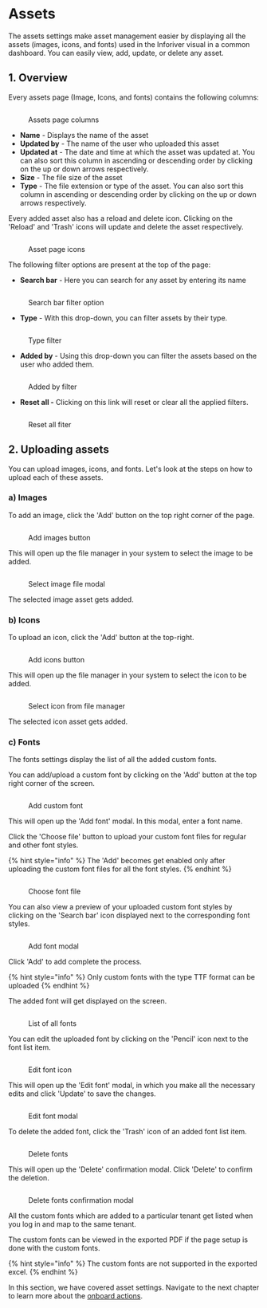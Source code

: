 # Assets

The assets settings make asset management easier by displaying all the assets (images, icons, and fonts) used in the Inforiver visual in a common dashboard. You can easily view, add, update, or delete any asset.

## 1. Overview

Every assets page (Image, Icons, and fonts) contains the following columns:

<figure><img src="../../../.gitbook/assets/assets-page-columns.png" alt=""><figcaption><p>Assets page columns</p></figcaption></figure>

* **Name** - Displays the name of the asset
* **Updated by** - The name of the user who uploaded this asset
* **Updated at** - The date and time at which the asset was updated at. You can also sort this column in ascending or descending order by clicking on the up or down arrows respectively.
* **Size** - The file size of the asset
* **Type** - The file extension or type of the asset. You can also sort this column in ascending or descending order by clicking on the up or down arrows respectively.

Every added asset also has a reload and delete icon. Clicking on the 'Reload' and 'Trash' icons will update and delete the asset respectively.&#x20;

<figure><img src="../../../.gitbook/assets/asset-page-icons.png" alt=""><figcaption><p>Asset page icons</p></figcaption></figure>

The following filter options are present at the top of the page:

* **Search bar** - Here you can search for any asset by entering its name

<figure><img src="../../../.gitbook/assets/search-bar-filter.png" alt=""><figcaption><p>Search bar filter option</p></figcaption></figure>

* **Type** - With this drop-down, you can filter assets by their type.

<figure><img src="../../../.gitbook/assets/image (45).png" alt=""><figcaption><p>Type filter</p></figcaption></figure>

* **Added by** - Using this drop-down you can filter the assets based on the user who added them.

<figure><img src="../../../.gitbook/assets/image (43).png" alt=""><figcaption><p>Added by filter</p></figcaption></figure>

* **Reset all -** Clicking on this link will reset or clear all the applied filters.

<figure><img src="../../../.gitbook/assets/reset-all-filter.png" alt=""><figcaption><p>Reset all fiter</p></figcaption></figure>

## 2. Uploading assets

You can upload images, icons, and fonts. Let's look at the steps on how to upload each of these assets.

### a) Images

To add an image, click the 'Add' button on the top right corner of the page.

<figure><img src="../../../.gitbook/assets/add-image-button.png" alt=""><figcaption><p>Add images button</p></figcaption></figure>

This will open up the file manager in your system to select the image to be added.

<figure><img src="../../../.gitbook/assets/add1.png" alt=""><figcaption><p>Select image file modal</p></figcaption></figure>

The selected image asset gets added.&#x20;

### b) Icons

To upload an icon, click the 'Add' button at the top-right.

<figure><img src="../../../.gitbook/assets/add-icons-button.png" alt=""><figcaption><p>Add icons button</p></figcaption></figure>

This will open up the file manager in your system to select the icon to be added.

<figure><img src="../../../.gitbook/assets/image (46).png" alt=""><figcaption><p>Select icon from file manager</p></figcaption></figure>

The selected icon asset gets added.

### c) Fonts

The fonts settings display the list of all the added custom fonts.&#x20;

You can add/upload a custom font by clicking on the 'Add' button at the top right corner of the screen.&#x20;

<figure><img src="../../../.gitbook/assets/add-fonts.png" alt=""><figcaption><p>Add custom font</p></figcaption></figure>

This will open up the 'Add font' modal. In this modal, enter a font name.&#x20;

Click the 'Choose file' button to upload your custom font files for regular and other font styles.&#x20;

{% hint style="info" %}
The 'Add' becomes get enabled only after uploading the custom font files for all the font styles.
{% endhint %}

<figure><img src="../../../.gitbook/assets/choose-font-file.png" alt=""><figcaption><p>Choose font file</p></figcaption></figure>

You can also view a preview of your uploaded custom font styles by clicking on the 'Search bar' icon displayed next to the corresponding font styles.

<figure><img src="../../../.gitbook/assets/font-preview.png" alt=""><figcaption><p>Add font modal</p></figcaption></figure>

Click 'Add' to add complete the process.

{% hint style="info" %}
Only custom fonts with the type TTF format can be uploaded
{% endhint %}

The added font will get displayed on the screen.&#x20;

<figure><img src="../../../.gitbook/assets/font-list.png" alt=""><figcaption><p>List of all fonts</p></figcaption></figure>

You can edit the uploaded font by clicking on the 'Pencil' icon next to the font list item.

<figure><img src="../../../.gitbook/assets/edit-font.png" alt=""><figcaption><p>Edit font icon</p></figcaption></figure>

This will open up the 'Edit font' modal, in which you make all the necessary edits and click 'Update' to save the changes.

<figure><img src="../../../.gitbook/assets/edit-font-screen.png" alt=""><figcaption><p>Edit font modal</p></figcaption></figure>

To delete the added font, click the 'Trash' icon of an added font list item.

<figure><img src="../../../.gitbook/assets/delete-font.png" alt=""><figcaption><p>Delete fonts</p></figcaption></figure>

This will open up the 'Delete' confirmation modal. Click 'Delete' to confirm the deletion.

<figure><img src="../../../.gitbook/assets/delete-font-confirmation.png" alt=""><figcaption><p>Delete fonts confirmation modal</p></figcaption></figure>

All the custom fonts which are added to a particular tenant get listed when you log in and map to the same tenant.

The custom fonts can be viewed in the exported PDF if the page setup is done with the custom fonts.

{% hint style="info" %}
The custom fonts are not supported in the exported excel.
{% endhint %}

In this section, we have covered asset settings. Navigate to the next chapter to learn more about the [onboard actions](../onboard-actions.md).
